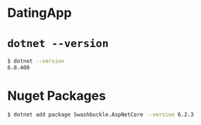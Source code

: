 # DatingApp

# `dotnet --version`
```sh
$ dotnet --version
6.0.400
```

# Nuget Packages
```sh
$ dotnet add package Swashbuckle.AspNetCore --version 6.2.3
```
